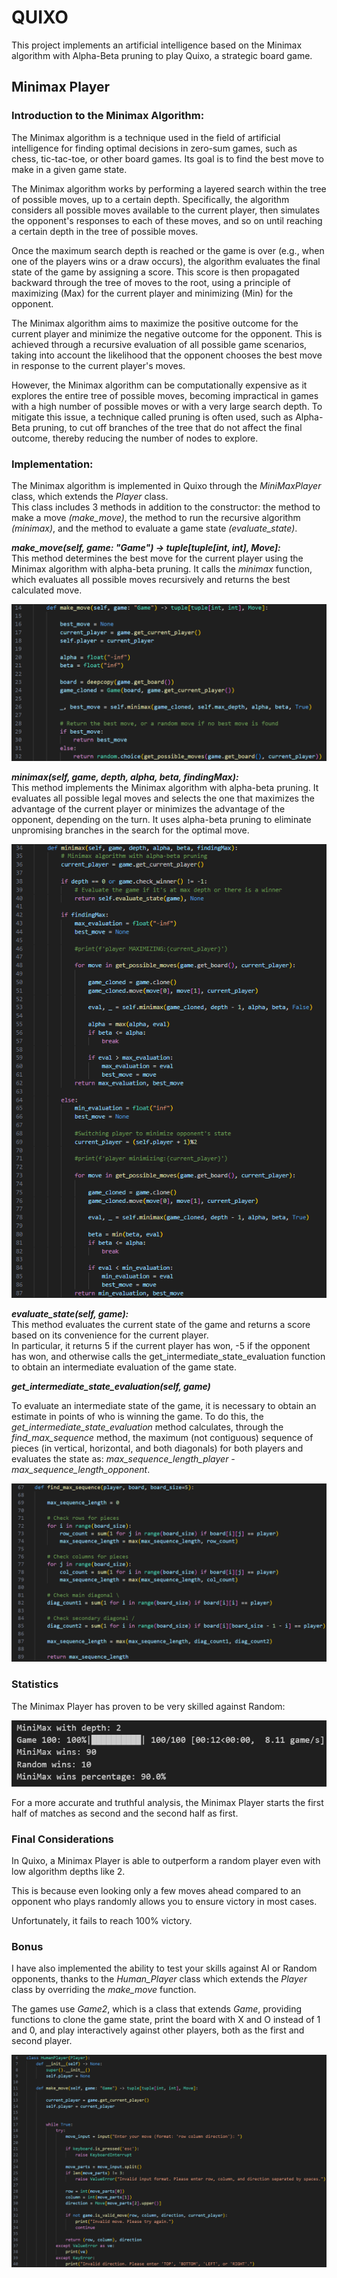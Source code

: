 # QUIXO

This project implements an artificial intelligence based on the Minimax algorithm with Alpha-Beta pruning to play Quixo, a strategic board game.

## Minimax Player

### Introduction to the Minimax Algorithm:

The Minimax algorithm is a technique used in the field of artificial intelligence for finding optimal decisions in zero-sum games, such as chess, tic-tac-toe, or other board games. Its goal is to find the best move to make in a given game state.

The Minimax algorithm works by performing a layered search within the tree of possible moves, up to a certain depth. Specifically, the algorithm considers all possible moves available to the current player, then simulates the opponent's responses to each of these moves, and so on until reaching a certain depth in the tree of possible moves.

Once the maximum search depth is reached or the game is over (e.g., when one of the players wins or a draw occurs), the algorithm evaluates the final state of the game by assigning a score. This score is then propagated backward through the tree of moves to the root, using a principle of maximizing (Max) for the current player and minimizing (Min) for the opponent.

The Minimax algorithm aims to maximize the positive outcome for the current player and minimize the negative outcome for the opponent. This is achieved through a recursive evaluation of all possible game scenarios, taking into account the likelihood that the opponent chooses the best move in response to the current player's moves.

However, the Minimax algorithm can be computationally expensive as it explores the entire tree of possible moves, becoming impractical in games with a high number of possible moves or with a very large search depth. To mitigate this issue, a technique called pruning is often used, such as Alpha-Beta pruning, to cut off branches of the tree that do not affect the final outcome, thereby reducing the number of nodes to explore.

### Implementation:

The Minimax algorithm is implemented in Quixo through the *MiniMaxPlayer* class, which extends the *Player* class.  
This class includes 3 methods in addition to the constructor: the method to make a move *(make_move)*, the method to run the recursive algorithm *(minimax)*, and the method to evaluate a game state *(evaluate_state)*.

***make_move(self, game: "Game") -> tuple[tuple[int, int], Move]:***  
This method determines the best move for the current player using the Minimax algorithm with alpha-beta pruning. It calls the *minimax* function, which evaluates all possible moves recursively and returns the best calculated move.

![make_move](Screenshots/make_move.png)

***minimax(self, game, depth, alpha, beta, findingMax):***  
This method implements the Minimax algorithm with alpha-beta pruning. It evaluates all possible legal moves and selects the one that maximizes the advantage of the current player or minimizes the advantage of the opponent, depending on the turn. It uses alpha-beta pruning to eliminate unpromising branches in the search for the optimal move.

![minimax](Screenshots/minimax.png)

***evaluate_state(self, game):***  
This method evaluates the current state of the game and returns a score based on its convenience for the current player.  
In particular, it returns 5 if the current player has won, -5 if the opponent has won, and otherwise calls the get_intermediate_state_evaluation function to obtain an intermediate evaluation of the game state.

***get_intermediate_state_evaluation(self, game)***

To evaluate an intermediate state of the game, it is necessary to obtain an estimate in points of who is winning the game. To do this, the *get_intermediate_state_evaluation* method calculates, through the *find_max_sequence* method, the maximum (not contiguous) sequence of pieces (in vertical, horizontal, and both diagonals) for both players and evaluates the state as: *max_sequence_length_player - max_sequence_length_opponent*.

![find_max_sequence](Screenshots/find_max_sequence.png)

### Statistics

The Minimax Player has proven to be very skilled against Random:

![stats](Screenshots/stats.png)

For a more accurate and truthful analysis, the Minimax Player starts the first half of matches as second and the second half as first.

### Final Considerations

In Quixo, a Minimax Player is able to outperform a random player even with low algorithm depths like 2.

This is because even looking only a few moves ahead compared to an opponent who plays randomly allows you to ensure victory in most cases.

Unfortunately, it fails to reach 100% victory.

### Bonus

I have also implemented the ability to test your skills against AI or Random opponents, thanks to the *Human_Player* class which extends the *Player* class by overriding the *make_move* function.

The games use *Game2*, which is a class that extends *Game*, providing functions to clone the game state, print the board with X and O instead of 1 and 0, and play interactively against other players, both as the first and second player.

![human_player](Screenshots/human_player.png)